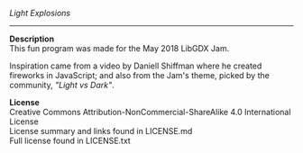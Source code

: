 _Light Explosions_

------
__Description__  
This fun program was made for the May 2018 LibGDX Jam.  
  
  Inspiration came from a video by Daniell Shiffman where he created fireworks in JavaScript; and also from the Jam's theme, picked by the community, *"Light vs Dark"*.

__License__  
Creative Commons Attribution-NonCommercial-ShareAlike 4.0 International License  
License summary and links found in LICENSE.md  
Full license found in LICENSE.txt